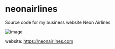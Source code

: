# neonairlines
Source code for my business website Neon Airlines

![image](https://github.com/jibzdev/neonairlines/assets/67398418/456bed4a-3e53-4213-97ae-f205bae49bd0)


website: https://neonairlines.com

